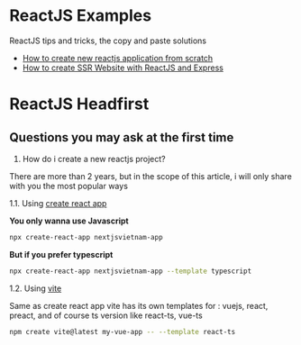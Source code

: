 # ReactJS Examples

ReactJS tips and tricks, the copy and paste solutions

- [How to create new reactjs application from scratch](./headfirst-reactjs/)
- [How to create SSR Website with ReactJS and Express](./ssr-reactjs-headfirst)

# ReactJS Headfirst

## Questions you may ask at the first time

1. How do i create a new reactjs project?

There are more than 2 years, but in the scope of this article, i will only share with you the most popular ways

1.1. Using [create react app](https://create-react-app.dev/docs/getting-started)

**You only wanna use Javascript**

```bash
npx create-react-app nextjsvietnam-app
```

**But if you prefer typescript**

```bash
npx create-react-app nextjsvietnam-app --template typescript
```

1.2. Using [vite](https://vitejs.dev/guide/)

Same as create react app vite has its own templates for : vuejs, react, preact, and of course ts version like react-ts, vue-ts

```bash
npm create vite@latest my-vue-app -- --template react-ts
```

